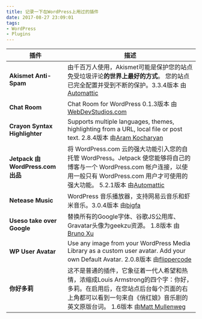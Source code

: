 ```yaml
---
title: 记录一下在WordPress上用过的插件
date: 2017-08-27 23:09:01
tags: 
- WordPress
- Plugins
---
```


| 插件 | 描述 |
| --- | --- |
| **Akismet Anti-Spam** | 由千百万人使用，Akismet可能是保护您的站点免受垃圾评论**的世界上最好的方式**。 您的站点已完全配置并受到不断的保护。3.3.4版本 由[Automattic](http://automattic.com/wordpress-plugins/) |
| **Chat Room** | Chat Room for WordPress 0.1.3版本 由[WebDevStudios.com](http://webdevstudios.com/) |
| **Crayon Syntax Highlighter** | Supports multiple languages, themes, highlighting from a URL, local file or post text. 2.8.4版本 由[Aram Kocharyan](http://aramk.com/)|
| **Jetpack 由 WordPress.com 出品** |将 WordPress.com 云的强大功能引入您的自托管 WordPress。Jetpack 使您能够将自己的博客与一个 WordPress.com 帐户连接，以使用一般只有 WordPress.com 用户才可使用的强大功能。 5.2.1版本 由[Automattic](https://jetpack.com) |
| **Netease Music** | WordPress 音乐播放器，支持网易云音乐和虾米音乐。3.0.4版本 由[bigfa](https://fatesinger.com/) |
| **Useso take over Google** | 替换所有的Google字体、谷歌JS公用库、Gravatar头像为geekzu资源。 1.8版本 由[Bruno Xu](http://www.brunoxu.com/) |
| **WP User Avatar** | Use any image from your WordPress Media Library as a custom user avatar. Add your own Default Avatar. 2.0.8版本  由[flippercode](http://www.flippercode.com/)  |
| **你好多莉** | 这不是普通的插件，它象征着一代人希望和热情，浓缩成Louis Armstrong的四个字：你好，多莉。在启用后，在您站点后台每个页面的右上角都可以看到一句来自《俏红娘》音乐剧的英文原版台词。 1.6版本  由[Matt Mullenweg](http://ma.tt/) |